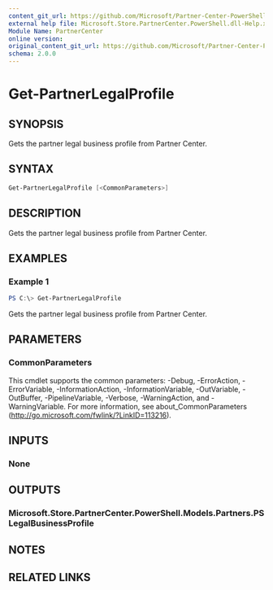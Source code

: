 ```yaml
---
content_git_url: https://github.com/Microsoft/Partner-Center-PowerShell/blob/master/docs/help/Get-PartnerLegalProfile.md
external help file: Microsoft.Store.PartnerCenter.PowerShell.dll-Help.xml
Module Name: PartnerCenter
online version:
original_content_git_url: https://github.com/Microsoft/Partner-Center-PowerShell/blob/master/docs/help/Get-PartnerLegalProfile.md
schema: 2.0.0
---
```


# Get-PartnerLegalProfile

## SYNOPSIS
Gets the partner legal business profile from Partner Center.

## SYNTAX

```powershell
Get-PartnerLegalProfile [<CommonParameters>]
```

## DESCRIPTION
Gets the partner legal business profile from Partner Center.

## EXAMPLES

### Example 1
```powershell
PS C:\> Get-PartnerLegalProfile
```

Gets the partner legal business profile from Partner Center.

## PARAMETERS

### CommonParameters
This cmdlet supports the common parameters: -Debug, -ErrorAction, -ErrorVariable, -InformationAction, -InformationVariable, -OutVariable, -OutBuffer, -PipelineVariable, -Verbose, -WarningAction, and -WarningVariable. For more information, see about_CommonParameters (http://go.microsoft.com/fwlink/?LinkID=113216).

## INPUTS

### None

## OUTPUTS

### Microsoft.Store.PartnerCenter.PowerShell.Models.Partners.PSLegalBusinessProfile

## NOTES

## RELATED LINKS

